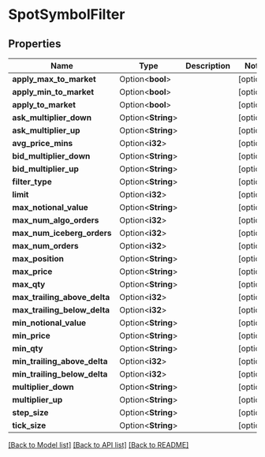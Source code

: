 # SpotSymbolFilter

## Properties

Name | Type | Description | Notes
------------ | ------------- | ------------- | -------------
**apply_max_to_market** | Option<**bool**> |  | [optional]
**apply_min_to_market** | Option<**bool**> |  | [optional]
**apply_to_market** | Option<**bool**> |  | [optional]
**ask_multiplier_down** | Option<**String**> |  | [optional]
**ask_multiplier_up** | Option<**String**> |  | [optional]
**avg_price_mins** | Option<**i32**> |  | [optional]
**bid_multiplier_down** | Option<**String**> |  | [optional]
**bid_multiplier_up** | Option<**String**> |  | [optional]
**filter_type** | Option<**String**> |  | [optional]
**limit** | Option<**i32**> |  | [optional]
**max_notional_value** | Option<**String**> |  | [optional]
**max_num_algo_orders** | Option<**i32**> |  | [optional]
**max_num_iceberg_orders** | Option<**i32**> |  | [optional]
**max_num_orders** | Option<**i32**> |  | [optional]
**max_position** | Option<**String**> |  | [optional]
**max_price** | Option<**String**> |  | [optional]
**max_qty** | Option<**String**> |  | [optional]
**max_trailing_above_delta** | Option<**i32**> |  | [optional]
**max_trailing_below_delta** | Option<**i32**> |  | [optional]
**min_notional_value** | Option<**String**> |  | [optional]
**min_price** | Option<**String**> |  | [optional]
**min_qty** | Option<**String**> |  | [optional]
**min_trailing_above_delta** | Option<**i32**> |  | [optional]
**min_trailing_below_delta** | Option<**i32**> |  | [optional]
**multiplier_down** | Option<**String**> |  | [optional]
**multiplier_up** | Option<**String**> |  | [optional]
**step_size** | Option<**String**> |  | [optional]
**tick_size** | Option<**String**> |  | [optional]

[[Back to Model list]](../README.md#documentation-for-models) [[Back to API list]](../README.md#documentation-for-api-endpoints) [[Back to README]](../README.md)


